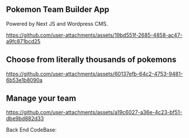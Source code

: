 ## Pokemon Team Builder App

Powered by Next JS and Wordpress CMS.

https://github.com/user-attachments/assets/19bd551f-2685-4858-ac47-a9fc871bcd25

## Choose from literally thousands of pokemons
https://github.com/user-attachments/assets/60137efb-64c2-4753-9481-6b53e1b8090a

## Manage your team
https://github.com/user-attachments/assets/a19c6027-a36e-4c23-bf51-dbe9bd882d33

Back End CodeBase:
